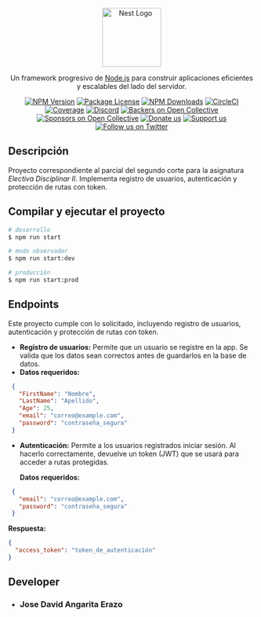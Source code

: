 <p align="center">
  <a href="http://nestjs.com/" target="blank"><img src="https://nestjs.com/img/logo-small.svg" width="120" alt="Nest Logo" /></a>
</p>

<p align="center">Un framework progresivo de <a href="http://nodejs.org" target="_blank">Node.js</a> para construir aplicaciones eficientes y escalables del lado del servidor.</p>

<p align="center">
  <a href="https://www.npmjs.com/~nestjscore" target="_blank"><img src="https://img.shields.io/npm/v/@nestjs/core.svg" alt="NPM Version" /></a>
  <a href="https://www.npmjs.com/~nestjscore" target="_blank"><img src="https://img.shields.io/npm/l/@nestjs/core.svg" alt="Package License" /></a>
  <a href="https://www.npmjs.com/~nestjscore" target="_blank"><img src="https://img.shields.io/npm/dm/@nestjs/common.svg" alt="NPM Downloads" /></a>
  <a href="https://circleci.com/gh/nestjs/nest" target="_blank"><img src="https://img.shields.io/circleci/build/github/nestjs/nest/master" alt="CircleCI" /></a>
  <a href="https://coveralls.io/github/nestjs/nest?branch=master" target="_blank"><img src="https://coveralls.io/repos/github/nestjs/nest/badge.svg?branch=master#9" alt="Coverage" /></a>
  <a href="https://discord.gg/G7Qnnhy" target="_blank"><img src="https://img.shields.io/badge/discord-online-brightgreen.svg" alt="Discord"/></a>
  <a href="https://opencollective.com/nest#backer" target="_blank"><img src="https://opencollective.com/nest/backers/badge.svg" alt="Backers on Open Collective" /></a>
  <a href="https://opencollective.com/nest#sponsor" target="_blank"><img src="https://opencollective.com/nest/sponsors/badge.svg" alt="Sponsors on Open Collective" /></a>
  <a href="https://paypal.me/kamilmysliwiec" target="_blank"><img src="https://img.shields.io/badge/Donate-PayPal-ff3f59.svg" alt="Donate us"/></a>
  <a href="https://opencollective.com/nest#sponsor" target="_blank"><img src="https://img.shields.io/badge/Support%20us-Open%20Collective-41B883.svg" alt="Support us"></a>
  <a href="https://twitter.com/nestframework" target="_blank"><img src="https://img.shields.io/twitter/follow/nestframework.svg?style=social&label=Follow" alt="Follow us on Twitter"></a>
</p>

## Descripción

Proyecto correspondiente al parcial del segundo corte para la asignatura *Electiva Disciplinar II*. Implementa registro de usuarios, autenticación y protección de rutas con token.

## Compilar y ejecutar el proyecto

```bash
# desarrollo
$ npm run start

# modo observador
$ npm run start:dev

# producción
$ npm run start:prod
```

## Endpoints
Este proyecto cumple con lo solicitado, incluyendo registro de usuarios, autenticación y protección de rutas con token. 

- **Registro de usuarios:** Permite que un usuario se registre en la app. Se valida que los datos sean correctos antes de guardarlos en la base de datos.
 - **Datos requeridos:** 
 ```json
  {
    "FirstName": "Nombre",
    "LastName": "Apellido",
    "Age": 25,
    "email": "correo@example.com",
    "password": "contraseña_segura"
  }
```
- **Autenticación:** Permite a los usuarios registrados iniciar sesión. Al hacerlo correctamente, devuelve un token (JWT) que se usará para acceder a rutas protegidas. 
  
  **Datos requeridos:** 
 ```json
  {
    "email": "correo@example.com",
    "password": "contraseña_segura"
  }
```
**Respuesta:** 
```json
{
  "access_token": "token_de_autenticación"
}
```

## Developer
- ### **Jose David Angarita Erazo**

